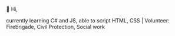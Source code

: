 👋 Hi,

currently learning C# and JS, able to script HTML, CSS | Volunteer: Firebrigade, Civil Protection, Social work
